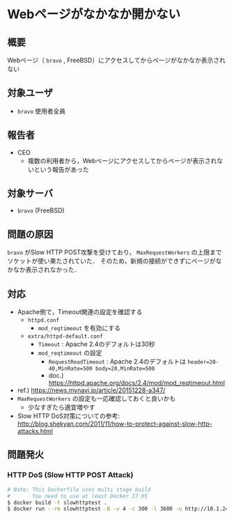 # Webページがなかなか開かない

## 概要
Webページ（ `bravo` , FreeBSD）にアクセスしてからページがなかなか表示されない

## 対象ユーザ
* `bravo` 使用者全員

## 報告者
* CEO
    - 複数の利用者から，Webページにアクセスしてからページが表示されないという報告があった

## 対象サーバ
* `bravo` (FreeBSD)

## 問題の原因
`bravo` がSlow HTTP POST攻撃を受けており， `MaxRequestWorkers` の上限までソケットが使い果たされていた．
そのため，新規の接続ができずにページがなかなか表示されなかった．

## 対応
* Apache側で，Timeout関連の設定を確認する
    - `httpd.conf`
        - `mod_reqtimeout` を有効にする
    - `extra/httpd-default.conf`
        - `Timeout` : Apache 2.4のデフォルトは30秒
        - `mod_reqtimeout` の設定
            - `RequestReadTimeout` : Apache 2.4のデフォルトは `header=20-40,MinRate=500 body=20,MinRate=500`
            - doc.) https://httpd.apache.org/docs/2.4/mod/mod_reqtimeout.html
* ref.) https://news.mynavi.jp/article/20151228-a347/
* `MaxRequestWorkers` の設定も一応確認しておくと良いかも
    - 少なすぎたら適宜増やす
* Slow HTTP DoS対策についての参考: http://blog.shekyan.com/2011/11/how-to-protect-against-slow-http-attacks.html

## 問題発火
### HTTP DoS (Slow HTTP POST Attack)
```sh
# Note: This Dockerfile uses multi stage build
#       You need to use at least Docker 17.05
$ docker build -t slowhttptest .
$ docker run --rm slowhttptest -B -v 4 -c 300 -l 3600 -u http://10.1.240.102/
```
